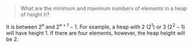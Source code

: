 > What are the minimum and maximum numbers of elements in a heap of height $h$?

It is between $2^n$ and $2^{n+1} - 1$. For example, a heap with $2$ ($2^1$) or
$3$ ($2^2 - 1$) will have height $1$. If there are four elements, however, the
heap height will be $2$.
